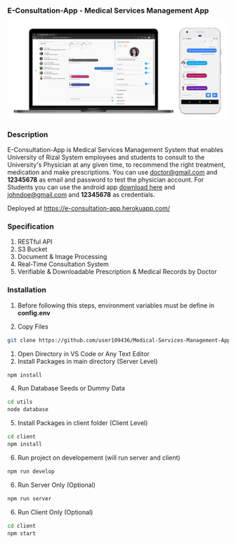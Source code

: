 ### E-Consultation-App - Medical Services Management App
![Mock-Up](./screenshots/mock-up-1-consult.png)
### Description
E-Consultation-App is Medical Services Management System that enables University of Rizal System employees and students to consult to the University's Physician at any given time, to recommend the right treatment, medication and make prescriptions. You can use doctor@gmail.com and **12345678** as email and password to test the physician account. For Students you can use the android app [download here](https://drive.google.com/drive/folders/1ie0HsVjOIcQoWEhIW3Unc7eTSXp6y5hZ) and johndoe@gmail.com and **12345678** as credentials.

Deployed at https://e-consultation-app.herokuapp.com/

### Specification
1. RESTful API
2. S3 Bucket
3. Document & Image Processing
4. Real-Time Consultation System
5. Verifiable & Downloadable Prescription & Medical Records by Doctor
### Installation
1. Before following this steps, environment variables must be define in **config.env**
   
2. Copy Files
```sh 
git clone https://github.com/user109436/Medical-Services-Management-App.git
```
1. Open Directory in VS Code or Any Text Editor
2. Install Packages in main directory (Server Level)
```sh
npm install
```
4. Run Database Seeds or Dummy Data 
```sh
cd utils
node database
```
5. Install Packages in client folder (Client Level)
```sh
cd client
npm install
```
6. Run project on developement (will run server and client)
```sh
npm run develop
```
6. Run Server Only (Optional)
```sh
npm run server
```
6. Run Client Only (Optional)
```sh
cd client
npm start
```
